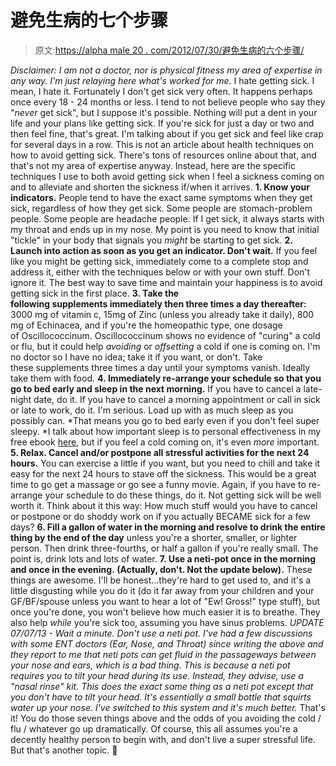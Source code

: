 # 避免生病的七个步骤

> 原文:[https://alpha male 20 . com/2012/07/30/避免生病的六个步骤/](https://alphamale20.com/2012/07/30/six-steps-to-avoid-getting-sickp/)

*Disclaimer: I am not a doctor, nor is physical fitness my area of expertise in any way. I'm just relaying here what's worked for me.* I hate getting sick. I mean, I hate it. Fortunately I don't get sick very often. It happens perhaps once every 18 - 24 months or less. I tend to not believe people who say they "*never* get sick", but I suppose it's possible. Nothing will put a dent in your life and your plans like getting sick. If you're sick for just a day or two and then feel fine, that's great. I'm talking about if you get sick and feel like crap for several days in a row. This is not an article about health techniques on how to avoid getting sick. There's tons of resources online about that, and that's not my area of expertise anyway. Instead, here are the specific techniques I use to both avoid getting sick when I feel a sickness coming on and to alleviate and shorten the sickness if/when it arrives. **1\. Know your indicators.** People tend to have the exact same symptoms when they get sick, regardless of how they get sick. Some people are stomach-problem people. Some people are headache people. If I get sick, it always starts with my throat and ends up in my nose. My point is you need to know that initial "tickle" in your body that signals you *might* be starting to get sick. **2.** **Launch into action as soon as you get an indicator. Don't wait.** If you feel like you might be getting sick, immediately come to a complete stop and address it, either with the techniques below or with your own stuff. Don't ignore it. The best way to save time and maintain your happiness is to avoid getting sick in the first place. **3\. Take the following supplements immediately then three times a day thereafter:** 3000 mg of vitamin c, 15mg of Zinc (unless you already take it daily), 800 mg of Echinacea, and if you're the homeopathic type, one dosage of Oscillococcinum. Oscillococcinum shows no evidence of "curing" a cold or flu, but it could help *avoiding* or *offsetting* a cold if one is coming on. I'm no doctor so I have no idea; take it if you want, or don't. Take these supplements three times a day until your symptoms vanish. Ideally take them with food. **4. Immediately re-arrange your schedule so that you go to bed early and sleep in the next morning.** If you have to cancel a late-night date, do it. If you have to cancel a morning appointment or call in sick or late to work, do it. I'm serious. Load up with as much sleep as you possibly can. *That means you go to bed early even if you don't feel super sleepy. *I talk about how important sleep is to personal effectiveness in my free ebook [here](http://www.personal-effectiveness.com), but if you feel a cold coming on, it's even *more* important. **5\. Relax. Cancel and/or postpone all stressful activities for the next 24 hours.** You can exercise a little if you want, but you need to chill and take it easy for the next 24 hours to stave off the sickness. This would be a great time to go get a massage or go see a funny movie. Again, if you have to re-arrange your schedule to do these things, do it. Not getting sick will be well worth it. Think about it this way: How much stuff would you have to cancel or postpone or do shoddy work on if you actually BECAME sick for a few days? **6\. Fill a gallon of water in the morning and resolve to drink the entire thing by the end of the day** unless you're a shorter, smaller, or lighter person. Then drink three-fourths, or half a gallon if you're really small. The point is, drink lots and lots of water. **7\. Use a neti-pot once in the morning and once in the evening. (Actually, don't. Not the update below).** These things are awesome. I'll be honest...they're hard to get used to, and it's a little disgusting while you do it (do it far away from your children and your GF/BF/spouse unless you want to hear a lot of "Ew! Gross!" type stuff), but once you're done, you won't believe how much easier it is to breathe. They also help *while* you're sick too, assuming you have sinus problems. *UPDATE 07/07/13 - Wait a minute. Don't use a neti pot. I've had a few discussions with some ENT doctors (Ear, Nose, and Throat) since writing the above and they report to me that neti pots can get fluid in the passageways between your nose and ears, which is a bad thing. This is because a neti pot requires you to tilt your head during its use. Instead, they advise, use a "nasal rinse" kit. This does the exact same thing as a neti pot except that you don't have to tilt your head. It's essentially a small bottle that squirts water up your nose. I've switched to this system and it's much better.* That's it! You do those seven things above and the odds of you avoiding the cold / flu / whatever go up dramatically. Of course, this all assumes you're a decently healthy person to begin with, and don't live a super stressful life. But that's another topic. 🙂